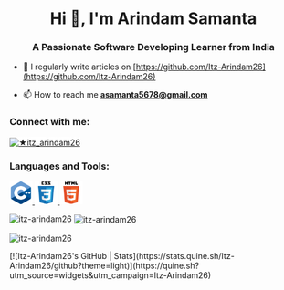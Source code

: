<h1 align="center">Hi 👋, I'm Arindam Samanta</h1>
<h3 align="center">A Passionate Software Developing Learner from India</h3>

- 📝 I regularly write articles on [https://github.com/Itz-Arindam26](https://github.com/Itz-Arindam26)

- 📫 How to reach me **asamanta5678@gmail.com**

<h3 align="left">Connect with me:</h3>
<p align="left">
<a style="background-color: white;" href="https://www.codechef.com/users/★itz_arindam26" target="blank"><img align="center" src="https://cdn.jsdelivr.net/npm/simple-icons@3.1.0/icons/codechef.svg" alt="★itz_arindam26" height="30" width="40" /></a>
</p>

<h3 align="left">Languages and Tools:</h3>
<p align="left"> <a href="https://www.w3schools.com/cpp/" target="_blank" rel="noreferrer"> <img src="https://raw.githubusercontent.com/devicons/devicon/master/icons/cplusplus/cplusplus-original.svg" alt="cplusplus" width="40" height="40"/> </a> <a href="https://www.w3schools.com/css/" target="_blank" rel="noreferrer"> <img src="https://raw.githubusercontent.com/devicons/devicon/master/icons/css3/css3-original-wordmark.svg" alt="css3" width="40" height="40"/> </a> <a href="https://www.w3.org/html/" target="_blank" rel="noreferrer"> <img src="https://raw.githubusercontent.com/devicons/devicon/master/icons/html5/html5-original-wordmark.svg" alt="html5" width="40" height="40"/> </a> </p>

<p><img align="left" src="https://github-readme-stats.vercel.app/api/top-langs?username=itz-arindam26&show_icons=true&locale=en&layout=compact" alt="itz-arindam26" /></p>

<p>&nbsp;<img align="center" src="https://github-readme-stats.vercel.app/api?username=itz-arindam26&show_icons=true&locale=en" alt="itz-arindam26" /></p>

<p><img align="center" src="https://github-readme-streak-stats.herokuapp.com/?user=itz-arindam26&" alt="itz-arindam26" /></p>
[![Itz-Arindam26's GitHub | Stats](https://stats.quine.sh/Itz-Arindam26/github?theme=light)](https://quine.sh?utm_source=widgets&utm_campaign=Itz-Arindam26)

<!--
**Itz-Arindam26/Itz-Arindam26** is a ✨ _special_ ✨ repository because its `README.md` (this file) appears on your GitHub profile.

Here are some ideas to get you started:

- 🔭 I’m currently working on ...
- 🌱 I’m currently learning ...
- 👯 I’m looking to collaborate on ...
- 🤔 I’m looking for help with ...
- 💬 Ask me about ...
- 📫 How to reach me: ...
- 😄 Pronouns: ...
- ⚡ Fun fact: ...
-->
